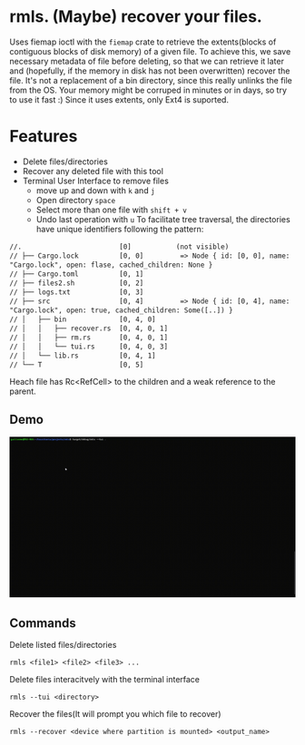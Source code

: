 # rmls. (Maybe) recover your files.
Uses fiemap ioctl with the `fiemap` crate to retrieve the extents(blocks of contiguous blocks of disk memory) of a given file. To achieve this, we save necessary metadata of file before deleting, so that we can retrieve it later and (hopefully, if the memory in disk has not been overwritten) recover the file. It's not a replacement of a bin directory, since this really unlinks the file from the OS. Your memory might be corruped in minutes or in days, so try to use it fast :)
Since it uses extents, only Ext4 is suported.
# Features


* Delete files/directories
* Recover any deleted file with this tool
* Terminal User Interface to remove files
    * move up and down with `k` and `j`
    * Open directory `space`
    * Select more than one file with `shift + v`
    * Undo last operation with `u`
To facilitate tree traversal, the directories have unique identifiers following the pattern:
```
//.                        [0]           (not visible)
// ├── Cargo.lock          [0, 0]         => Node { id: [0, 0], name: "Cargo.lock", open: flase, cached_children: None }
// ├── Cargo.toml          [0, 1]
// ├── files2.sh           [0, 2]
// ├── logs.txt            [0, 3]
// ├── src                 [0, 4]         => Node { id: [0, 4], name: "Cargo.lock", open: true, cached_children: Some([..]) }
// │   ├── bin             [0, 4, 0]
// │   │   ├── recover.rs  [0, 4, 0, 1]
// │   │   ├── rm.rs       [0, 4, 0, 1]
// │   │   └── tui.rs      [0, 4, 0, 3]
// │   └── lib.rs          [0, 4, 1]
// └── T                   [0, 5]
```
Heach file has Rc<RefCell<Node>> to the children and a weak reference to the parent. 

## Demo

![This is an alt text.](https://github.com/gugomea/rmls/blob/main/demo.gif)


## Commands

Delete listed files/directories
```
rmls <file1> <file2> <file3> ...
```

Delete files interacitvely with the terminal interface
```
rmls --tui <directory>
```

Recover the files(It will prompt you which file to recover)
```
rmls --recover <device where partition is mounted> <output_name>
```
